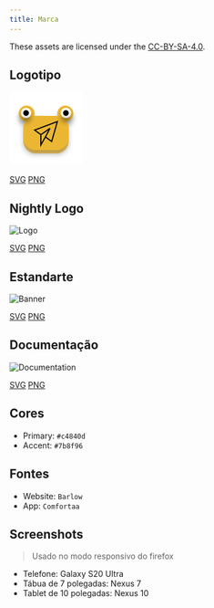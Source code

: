 ```yaml
---
title: Marca
---
```


These assets are licensed under the [CC-BY-SA-4.0](https://github.com/LinwoodDev/Butterfly/blob/develop/BRANDING_LICENSE).

## Logotipo

![Logo](/img/logo.svg)

[SVG](/img/logo.svg) [PNG](/img/logo.png)

## Nightly Logo

![Logo](/img/nightly.svg)

[SVG](/img/nightly.svg) [PNG](/img/nightly.png)

## Estandarte

![Banner](/img/banner.svg)

[SVG](/img/banner.svg) [PNG](/img/banner.png)

## Documentação

![Documentation](/img/docs.svg)

[SVG](/img/docs.svg) [PNG](/img/docs.png)

## Cores

- Primary: `#c4840d`
- Accent: `#7b8f96`

## Fontes

- Website: `Barlow`
- App: `Comfortaa`

## Screenshots

> Usado no modo responsivo do firefox

- Telefone: Galaxy S20 Ultra
- Tábua de 7 polegadas: Nexus 7
- Tablet de 10 polegadas: Nexus 10
